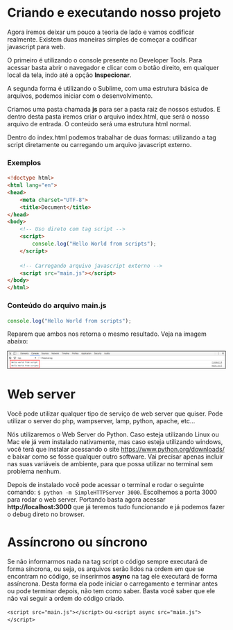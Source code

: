 # Criando e executando nosso projeto

Agora iremos deixar um pouco a teoria de lado e vamos codificar realmente. Existem duas maneiras simples de começar a codificar javascript para web.

O primeiro é utilizando o console presente no Developer Tools. Para acessar basta abrir o navegador e clicar com o botão direito, em qualquer local da tela, indo até a opção **Inspecionar**.

A segunda forma é utilizando o Sublime, com uma estrutura básica de arquivos, podemos iniciar com o desenvolvimento.

Criamos uma pasta chamada **js** para ser a pasta raiz de nossos estudos. E dentro desta pasta iremos criar o arquivo index.html, que será o nosso arquivo de entrada. O conteúdo será uma estrutura html normal.

Dentro do index.html podemos trabalhar de duas formas: utilizando a tag script diretamente ou carregando um arquivo javascript externo.

### Exemplos

```html
<!doctype html>
<html lang="en">
<head>
    <meta charset="UTF-8">
    <title>Document</title>
</head>
<body>
    <!-- Uso direto com tag script -->
    <script>
        console.log("Hello World from scripts");
    </script>

    <!-- Carregando arquivo javascript externo -->
    <script src="main.js"></script>
</body>
</html>
```

### Conteúdo do arquivo main.js

```js
console.log("Hello World from scripts");
```

Reparem que ambos nos retorna o mesmo resultado. Veja na imagem abaixo:

![console_log_hello_world](./images/console_log_hello_world.png "console_log_hello_world")

# Web server

Você pode utilizar qualquer tipo de serviço de web server que quiser. Pode utilizar o server do php, wampserver, lamp, python, apache, etc...

Nós utilizaremos o Web Server do Python. Caso esteja utilizando Linux ou Mac ele já vem instalado nativamente, mas caso esteja utilizando windows, você terá que instalar acessando o site <https://www.python.org/downloads/> e baixar como se fosse qualquer outro software. Vai precisar apenas incluir nas suas variáveis de ambiente, para que possa utilizar no terminal sem problema nenhum.

Depois de instalado você pode acessar o terminal e rodar o seguinte comando: `$ python -m SimpleHTTPServer 3000`. Escolhemos a porta 3000 para rodar o web server. Portando basta agora acessar **http://localhost:3000** que já teremos tudo funcionando e já podemos fazer o debug direto no browser.

# Assíncrono ou síncrono

Se não informarmos nada na tag script o código sempre executará de forma síncrona, ou seja, os arquivos serão lidos na ordem em que se encontram no código, se inserirmos **async** na tag ele executará de forma assíncrona. Desta forma ela pode iniciar o carregamento e terminar antes ou pode terminar depois, não tem como saber. Basta você saber que ele não vai seguir a ordem do código criado.

 `<script src="main.js"></script>` ou `<script async src="main.js"></script>`